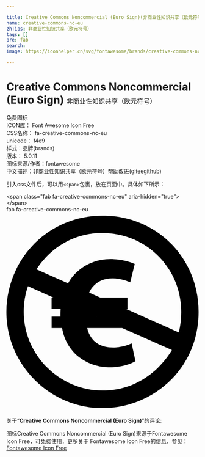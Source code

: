 ```yaml
---

title: Creative Commons Noncommercial (Euro Sign)(非商业性知识共享（欧元符号）) ICON转svg、png下载
name: creative-commons-nc-eu
zhTips: 非商业性知识共享（欧元符号）
tags: []
pre: fab
search: 
image: https://iconhelper.cn/svg/fontawesome/brands/creative-commons-nc-eu.svg

---
```


# Creative Commons Noncommercial (Euro Sign)  <small style="font-size: 60%;font-weight: 100">非商业性知识共享（欧元符号）</small>


<div class="detail-page">
<p>
<span><span class="badge-success badge">免费图标</span> </span>
<br/>
<span>
ICON库：
<span class="badge-secondary badge">Font Awesome Icon Free</span> 
</span>
<br/>
<span>
CSS名称：
<span class="badge-secondary badge">fa-creative-commons-nc-eu</span> 
</span>
<br/>
<span>
unicode：
<span class="badge-secondary badge">f4e9</span> 
<copy-btn content='f4e9' btn-title=""></copy-btn>
<copy-btn :content='String.fromCodePoint(parseInt("f4e9", 16))' btn-title="复制U"></copy-btn>
</span><br/><span>样式：<span class="badge-light badge">品牌(brands)</span></span>
<br/>
<span>
版本：
<span class="badge-secondary badge">5.0.11</span> 
</span>
<br/>
<span>图标来源/作者：<span class="badge-light badge">fontawesome</span></span> 
<br/>
<span class="zh-detail">中文描述：<span class="badge-primary badge">非商业性知识共享（欧元符号）</span><span class="help-link"><span>帮助改进</span>(<a href="https://gitee.com/liuwave/icon-helper/edit/master/json/fontawesome/brands/creative-commons-nc-eu.json" target="_blank" rel="noopener noreferrer">gitee</a><a href="https://github.com/liuwave/icon-helper/edit/master/json/fontawesome/brands/creative-commons-nc-eu.json" target="_blank" rel="noopener noreferrer">github</a></span>)</span><br/>
</p>
</div>
<div class="alert alert-dark">
  <i class="fab fa-creative-commons-nc-eu fa-xs"></i>
  <i class="fab fa-creative-commons-nc-eu fa-sm"></i>
  <i class="fab fa-creative-commons-nc-eu fa-lg"></i>
  <i class="fab fa-creative-commons-nc-eu fa-2x"></i>
  <i class="fab fa-creative-commons-nc-eu fa-3x"></i>
  <i class="fab fa-creative-commons-nc-eu fa-5x"></i>
  <i class="fab fa-creative-commons-nc-eu fa-7x"></i>
</div>
<div>
  <p>引入css文件后，可以用<code>&lt;span&gt;</code>包裹，放在页面中。具体如下所示：    
  </p>
  <div class="alert alert-primary" style="font-size: 14px">
    &lt;span class="fab fa-creative-commons-nc-eu" aria-hidden="true"&gt;&lt;/span&gt;
    <copy-btn content='<span class="fab fa-creative-commons-nc-eu" aria-hidden="true"></span>'></copy-btn>
  </div>
  <div class="alert alert-secondary">
    <i class="fab fa-creative-commons-nc-eu"
    style="font-size: 24px"
    aria-hidden="true"></i> fab fa-creative-commons-nc-eu
    <copy-btn content="fab fa-creative-commons-nc-eu" btn-title="复制图标名称"></copy-btn>
  </div>
</div>
<div id="svg" class="svg-wrap">
<svg xmlns="http://www.w3.org/2000/svg" viewBox="0 0 496 512"><path d="M247.7 8C103.6 8 0 124.8 0 256c0 136.3 111.7 248 247.7 248C377.9 504 496 403.1 496 256 496 117 388.4 8 247.7 8zm.6 450.7c-112 0-203.6-92.5-203.6-202.7 0-23.2 3.7-45.2 10.9-66l65.7 29.1h-4.7v29.5h23.3c0 6.2-.4 3.2-.4 19.5h-22.8v29.5h27c11.4 67 67.2 101.3 124.6 101.3 26.6 0 50.6-7.9 64.8-15.8l-10-46.1c-8.7 4.6-28.2 10.8-47.3 10.8-28.2 0-58.1-10.9-67.3-50.2h90.3l128.3 56.8c-1.5 2.1-56.2 104.3-178.8 104.3zm-16.7-190.6l-.5-.4.9.4h-.4zm77.2-19.5h3.7v-29.5h-70.3l-28.6-12.6c2.5-5.5 5.4-10.5 8.8-14.3 12.9-15.8 31.1-22.4 51.1-22.4 18.3 0 35.3 5.4 46.1 10l11.6-47.3c-15-6.6-37-12.4-62.3-12.4-39 0-72.2 15.8-95.9 42.3-5.3 6.1-9.8 12.9-13.9 20.1l-81.6-36.1c64.6-96.8 157.7-93.6 170.7-93.6 113 0 203 90.2 203 203.4 0 18.7-2.1 36.3-6.3 52.9l-136.1-60.5z"/></svg>
</div>
<detail full-name='fa-creative-commons-nc-eu'></detail>
<div class="icon-detail__container">
<p>关于“<b>Creative Commons Noncommercial (Euro Sign)</b>”的评论:</p>
</div>
<Vssue title="关于“Creative Commons Noncommercial (Euro Sign)”的评论" />    
<div><p>图标Creative Commons Noncommercial (Euro Sign)来源于Fontawesome Icon Free，可免费使用，更多关于  Fontawesome Icon Free的信息，参见：<a target="_blank" href="https://iconhelper.cn/fontawesome.html">Fontawesome Icon Free</a>
</p></div>
